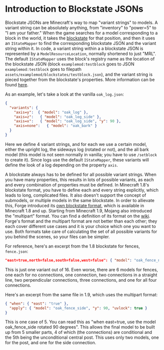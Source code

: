 Introduction to Blockstate JSONs
================================

Blockstate JSONs are Minecraft's way to map "variant strings" to models. A variant string can be absolutely anything, from "inventory" to "power=5" to "I am your father." When the game searches for a model corresponding to a block in the world, it takes the [blockstate] for that position, and then it uses an `IStateMapper` to find the corresponding blockstate JSON and the variant string within it. In code, a variant string within a a blockstate JSON is represented by a `ModelResourceLocation`, normally shortened to just "MRL". The default `IStateMapper` uses the block's registry name as the location of the blockstate JSON (block `examplemod:testblock` goes to JSON `examplemod:testblock` goes to filepath `assets/examplemod/blockstates/testblock.json`), and the variant string is pieced together from the blockstate's properties. More information can be found [here][statemapper].

As an example, let's take a look at the vanilla `oak_log.json`:

```json
{
  "variants": {
    "axis=y":  { "model": "oak_log" },
    "axis=z":   { "model": "oak_log_side" },
    "axis=x":   { "model": "oak_log_side", "y": 90 },
    "axis=none":   { "model": "oak_bark" }
  }
}
```

Here we define 4 variant strings, and for each we use a certain model, either the upright log, the sideways log (rotated or not), and the all bark model (this model is not seen normally in vanilla; you have to use `/setblock` to create it). Since logs use the default `IStateMapper`, these variants will define the look of a log depending on the property `axis`.

A blockstate always has to be defined for all possible variant strings. When you have many properties, this results in lots of possible variants, as each and every combination of properties must be defined. In Minecraft 1.8's blockstate format, you have to define each and every string explicitly, which leads to long, complicated files. It also doesn't support the concept of submodels, or multiple models in the same blockstate. In order to allievate this, Forge introduced its [own blockstate format][Forge blockstate], which is available in Minecraft 1.8 and up. Starting from Minecraft 1.9, Mojang also introduced the "multipart" format. You can find a definition of its format on the [wiki]. Forge's format and the multipart format are not better than each other; they each cover different use cases and it is your choice which one you want to use. Both formats take care of calculating the set of all possible variants for you behind the scenes, so your files can be simpler.

For reference, here's an excerpt from the 1.8 blockstate for fences, `fence.json`:

```json
"east=true,north=false,south=false,west=false": { "model": "oak_fence_n", "y": 90, "uvlock": true }
```

This is just one variant out of 16. Even worse, there are 6 models for fences, one each for no connections, one connection, two connections in a straight line, two perpendicular connections, three connections, and one for all four connections.

Here's an excerpt from the same file in 1.9, which uses the multipart format:

```json
{ "when": { "east": "true" },
  "apply": { "model": "oak_fence_side", "y": 90, "uvlock": true }
}
```

This is one case of 5. You can read this as "when east=true, use the model oak_fence_side rotated 90 degrees". This allows the final model to be built up from 5 smaller parts, 4 of which (the connections) are conditional and the 5th being the unconditional central post. This uses only two models, one for the post, and one for the side connection.

[blockstate]: ../../blocks/states.md
[statemapper]: ../using.md#using-block-models
[Forge blockstate]: forgeBlockstates.md
[wiki]: http://minecraft.gamepedia.com/Model#Block_states
